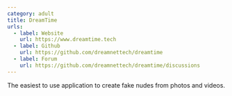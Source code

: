 ```yaml
---
category: adult
title: DreamTime
urls:
  - label: Website
    url: https://www.dreamtime.tech
  - label: Github
    url: https://github.com/dreamnettech/dreamtime
  - label: Forum
    url: https://github.com/dreamnettech/dreamtime/discussions
---
```


The easiest to use application to create fake nudes from photos and videos.